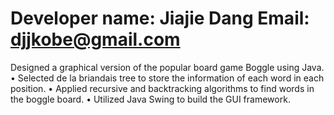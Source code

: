 Developer name: Jiajie Dang
Email: djjkobe@gmail.com
=========================
Designed a graphical version of the popular board game Boggle using Java.
•	Selected de la briandais tree to store the information of each word in each position.
•	Applied recursive and backtracking algorithms to find words in the boggle board.
•	Utilized Java Swing to build the GUI framework. 
